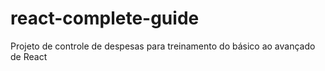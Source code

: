 # react-complete-guide

Projeto de controle de despesas para treinamento do básico ao avançado de React
